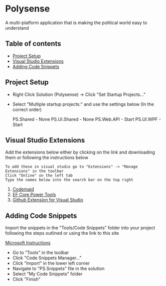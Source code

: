 # Polysense
A multi-platform application that is making the political world easy to understand

## Table of contents
* [Project Setup](#project-setup)
* [Visual Studio Extensions](#visual-studio-extensions)
* [Adding Code Snippets](#adding-code-snippets) 


## Project Setup
* Right Click Solution (Polysense) -> Click "Set Startup Projects..."
* Select "Multiple startup projects:" and use the settings below (In the correct order)

	PS.Shared    -   None
	PS.UI.Shared -   None
	PS.Web.API   -   Start
	PS.UI.WPF    -   Start


## Visual Studio Extensions
Add the extensions below either by clicking on the link and downloading them or following the instructions below

	To add these in visual studio go to "Extensions" -> "Manage Extensions" in the toolbar
	Click "Online" on the left tab
	Type the names below into the search bar on the top right

1) [Codemaid](https://marketplace.visualstudio.com/items?itemName=SteveCadwallader.CodeMaid)
2) [EF Core Power Tools](https://marketplace.visualstudio.com/items?itemName=ErikEJ.EFCorePowerTools)
3) [Github Extension for Visual Studio](https://marketplace.visualstudio.com/items?itemName=GitHub.GitHubExtensionforVisualStudio)


## Adding Code Snippets
Import the snippets in the "Tools/Code Snippets" folder into your project following the steps outlined or using the link to this site

[Microsoft Instructions](https://docs.microsoft.com/en-us/visualstudio/ide/walkthrough-creating-a-code-snippet?view=vs-2019#import-a-code-snippet)
* Go to "Tools" in the toolbar
* Click "Code Snippets Manager..."
* Click "Import" in the lower left corner
* Navigate to "PS.Snippets" file in the solution
* Select "My Code Snippets" folder
* Click "Finish"